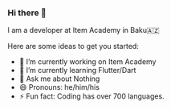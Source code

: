 ### Hi there 👋

I am a developer at Item Academy in Baku🇦🇿

Here are some ideas to get you started:

- 🔭 I’m currently working on Item Academy
- 🌱 I’m currently learning Flutter/Dart
- 💬 Ask me about Nothing
- 😄 Pronouns: he/him/his
- ⚡ Fun fact: Coding has over 700 languages.

